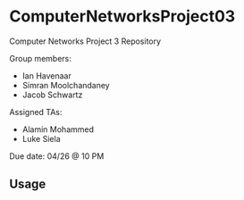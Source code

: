 # ComputerNetworksProject03
Computer Networks Project 3 Repository

Group members:
- Ian Havenaar
- Simran Moolchandaney
- Jacob Schwartz

Assigned TAs:
- Alamin Mohammed
- Luke Siela

Due date: 04/26 @ 10 PM

## Usage

